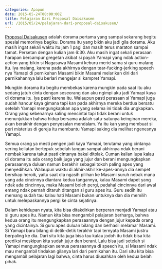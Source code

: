 ```yaml
---
categories: Apapun
date: 2015-05-24T00:00:00Z
title: Pelajaran Dari Proposal Daisakusen
url: /2015/05/24/pelajaran-dari-proposal-daisakusen/
---
```


[Proposal Daisakusen](http://wiki.d-addicts.com/Proposal_Daisakusen) adalah dorama pertama yang sampai sekarang begitu spesial memorinya bagiku. Dorama itu yang bikin aku jadi gila dorama.
Aku masih ingat sekali waktu itu jam 1 pagi dan masih terus maraton sampai tamat. Persetan dengan kuliah jam 6:30.
Aku masih ingat sekali perasaan harapan bercampur gregetan akibat si payah Yamapi yang ndak action-action yang bikin si Nagasawa Masami keburu merid sama si guru malang itu. 
Iya malang, karena pada akhirnya dengan tear-fucking-jerking speech nya Yamapi di pernikahan Masami bikin Masami melarikan diri dari pernikahannya lalu berlari mengejar si kampret Yamapi.

Mungkin dorama itu begitu membekas karena mungkin pada saat itu aku sedang jatuh cinta dengan seseorang dan aku ngimpi aku jadi Yamapi kaya di dorama itu. Iya pasti karena itu.
Walaupun pasti perasaan si Yamapi juga sudah hancur kaya gimana tapi kan pada akhirnya mereka berdua bersatu setelah Yamapi mengungkapkan apa yang selama ini tidak dia ungkapkan.
Orang yang sebenarnya saling mencintai tapi tidak berani untuk menunjukkan bahwa hidup bersama adalah satu-satunya keinginan mereka, akan berakhir dengan penyesalan mendalam. Ya itu kan yang membuat si peri misterius di gereja itu membantu Yamapi saking dia melihat ngenesnya Yamapi.

Semua orang ya mesti pengen jadi kaya Yamapi, terutama yang cintanya sering keliatan bertepuk sebelah tangan sampai akhirnya ndak berani nembak karena takut pasti cintanya bakal ditolak. Cuman kalian lupa kalau di dorama itu ada orang baik juga yang jujur dan berani mengungkapkan perasaannya duluan namun berakhir sebagai tokoh paling apes yang menyedihkan. Walaupun waktu di akhir-akhir ke-apes-annya dia sempet bersikap heroik, yaitu saat dia ngasih pilihan ke Masami suruh nebak mana yang ada cincinnya diantara kedua tangannya, kalau Masami dapet yang ndak ada cincinnya, maka Masami boleh pergi, padahal cincinnya dari awal emang ndak pernah ditaruh ditangan si guru apes itu. Guru sedih itu memang sudah tau kalau hati Masami bukan untuknya dan dia memilih untuk melepaskannya pergi ke cinta sejatinya.

Dalam kehidupan nyata, kita bisa ditakdirkan berperan menjadi Yamapi atau si guru apes itu. Namun kita bisa mengambil pelajaran berharga, bahwa kedua orang itu mengungkapkan perasaannya dengan jujur kepada orang yang dicintainya. Si guru apes duluan bilang dan berhasil melamar Masami. Si Yamapi baru bilang di detik-detik terakhir tapi ternyata Masami justru berpaling ke dia. Dari situ kita juga bisa tau kalau jodoh itu tidak bisa kita prediksi meskipun kita sudah jujur dan berani. Lalu bisa jadi setelah si Yamapi mengungkapkan semua perasaannya di speech itu, si Masami ndak mau mengambil tindakan gilanya lari dari pernikahan itu. Dari situ kita bisa mengambil pelajaran lagi bahwa, cinta harus diusahkan oleh kedua belah pihak.
